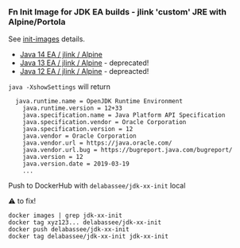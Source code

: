 ### Fn Init Image for JDK EA builds - jlink 'custom' JRE with Alpine/Portola

See [init-images](https://medium.com/fnproject/even-wider-language-support-in-fn-with-init-images-a7a1b3135a6e) details.

* [Java 14 EA / jlink / Alpine](jdk14)
* [Java 13 EA / jlink / Alpine](jdk12) - deprecated!
* [Java 12 EA / jlink / Alpine](jdk12) - depreacted!


`java -XshowSettings` will return 
```
  java.runtime.name = OpenJDK Runtime Environment
    java.runtime.version = 12+33
    java.specification.name = Java Platform API Specification
    java.specification.vendor = Oracle Corporation
    java.specification.version = 12
    java.vendor = Oracle Corporation
    java.vendor.url = https://java.oracle.com/
    java.vendor.url.bug = https://bugreport.java.com/bugreport/
    java.version = 12
    java.version.date = 2019-03-19
    ...
```

Push to DockerHub with `delabassee/jdk-xx-init` local

:warning: to fix!

```
docker images | grep jdk-xx-init
docker tag xyz123... delabassee/jdk-xx-init
docker push delabassee/jdk-xx-init
docker tag delabassee/jdk-xx-init jdk-xx-init
```

